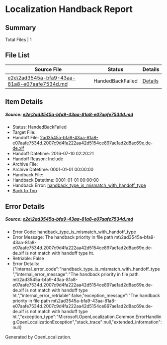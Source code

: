 # <a name='report-top'></a> Localization Handback Report

## Summary
 Total Files | 1

## File List
 Source File | Status | Details 
 ----------- | ------ | ------- 
 [e2e\2ad3545a-bfa9-43aa-81a8-e07aafe7534d.md](https://github.com/OpenLocalizationTestOrg/oltest/blob/161065f74f2264ecb733116e4cf4d2777b0a1b44/e2e/2ad3545a-bfa9-43aa-81a8-e07aafe7534d.md) | HandedBackFailed | [Details](#fd07defe0aea28bd960ccceab6e61d2dbbfc7f051)

## Item Details
##### <a name='fd07defe0aea28bd960ccceab6e61d2dbbfc7f051'></a> Source: [e2e\2ad3545a-bfa9-43aa-81a8-e07aafe7534d.md](https://github.com/OpenLocalizationTestOrg/oltest/blob/161065f74f2264ecb733116e4cf4d2777b0a1b44/e2e/2ad3545a-bfa9-43aa-81a8-e07aafe7534d.md)
* Status: HandedBackFailed
* Target File: 
* Handoff File: [2ad3545a-bfa9-43aa-81a8-e07aafe7534d.2007c9d4fa222aa42d5154ce897ae1ad2d8ac69e.de-de.xlf](https://github.com/OpenLocalizationTestOrg/olhandoff-e2e/blob/7a92e56b4fcf27e0c5dc360989a644f11cd35cc0/ol-handoff/OpenLocalizationTestOrg/oltest-dede-fly/ci/ht/2ad3545a-bfa9-43aa-81a8-e07aafe7534d.2007c9d4fa222aa42d5154ce897ae1ad2d8ac69e.de-de.xlf)
* Handoff Datetime: 2016-07-10 02:20:21
* Handoff Reason: Include
* Archive File: 
* Archive Datetime: 0001-01-01 00:00:00
* Handback File: 
* Handback Datetime: 0001-01-01 00:00:00
* Handback Error: [handback_type_is_mismatch_with_handoff_type](#fd07defe0aea28bd960ccceab6e61d2dbbfc7f051handback_type_is_mismatch_with_handoff_type)
* [Back to Top](#report-top)


## Error Details
##### <a name='fd07defe0aea28bd960ccceab6e61d2dbbfc7f051handback_type_is_mismatch_with_handoff_type'></a> Source: [e2e\2ad3545a-bfa9-43aa-81a8-e07aafe7534d.md](#fd07defe0aea28bd960ccceab6e61d2dbbfc7f051)
* Error Code: handback_type_is_mismatch_with_handoff_type
* Error Message: The handback priority in file path mt\2ad3545a-bfa9-43aa-81a8-e07aafe7534d.2007c9d4fa222aa42d5154ce897ae1ad2d8ac69e.de-de.xlf is not match with handoff type ht.
* Retriable: False
* Error Details: {"internal_error_code":"handback_type_is_mismatch_with_handoff_type","internal_error_message":"The handback priority in file path mt\\2ad3545a-bfa9-43aa-81a8-e07aafe7534d.2007c9d4fa222aa42d5154ce897ae1ad2d8ac69e.de-de.xlf is not match with handoff type ht.","internal_error_retriable":false,"exception_message":"The handback priority in file path mt\\2ad3545a-bfa9-43aa-81a8-e07aafe7534d.2007c9d4fa222aa42d5154ce897ae1ad2d8ac69e.de-de.xlf is not match with handoff type ht.","exception_type":"Microsoft.OpenLocalization.Common.ErrorHandling.OpenLocalizationException","stack_trace":null,"extended_information":null}


Generated by OpenLocalization.
